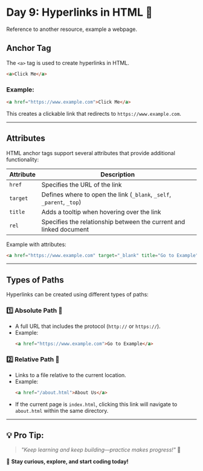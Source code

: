 # Day 9: Hyperlinks in HTML 🔗

Reference to another resource, example a webpage.

## **Anchor Tag**
The `<a>` tag is used to create hyperlinks in HTML.

```html
<a>Click Me</a>
```

### Example:
```html
<a href="https://www.example.com">Click Me</a>
```
This creates a clickable link that redirects to `https://www.example.com`.

---

## **Attributes**
HTML anchor tags support several attributes that provide additional functionality:

| Attribute | Description |
|-----------|-------------|
| `href` | Specifies the URL of the link |
| `target` | Defines where to open the link (`_blank`, `_self`, `_parent`, `_top`) |
| `title` | Adds a tooltip when hovering over the link |
| `rel` | Specifies the relationship between the current and linked document |

Example with attributes:
```html
<a href="https://www.example.com" target="_blank" title="Go to Example">Visit Example</a>
```

---

## **Types of Paths**
Hyperlinks can be created using different types of paths:

### 1️⃣ **Absolute Path** 📍
- A full URL that includes the protocol (`http://` or `https://`).
- Example:
  ```html
  <a href="https://www.example.com">Go to Example</a>
  ```

### 2️⃣ **Relative Path** 🔄
- Links to a file relative to the current location.
- Example:
  ```html
  <a href="/about.html">About Us</a>
  ```
- If the current page is `index.html`, clicking this link will navigate to `about.html` within the same directory.

---

## 💡 **Pro Tip:**  
> _"Keep learning and keep building—practice makes progress!"_ 💪  

🚀 **Stay curious, explore, and start coding today!**